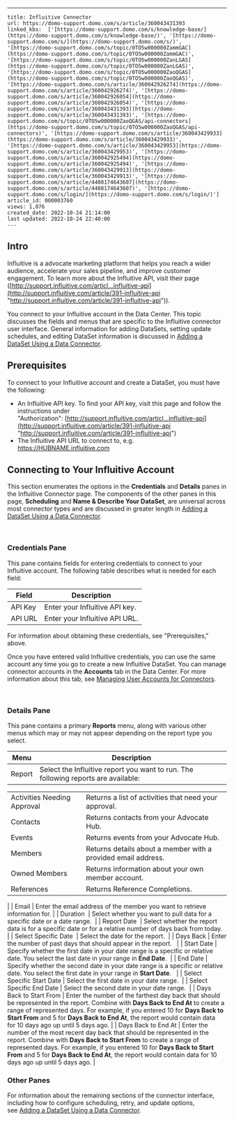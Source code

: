 ---
    title: Influitive Connector
    url: https://domo-support.domo.com/s/article/360043431393
    linked_kbs:  ['[https://domo-support.domo.com/s/knowledge-base/](https://domo-support.domo.com/s/knowledge-base/)', '[https://domo-support.domo.com/s/](https://domo-support.domo.com/s/)', '[https://domo-support.domo.com/s/topic/0TO5w000000ZammGAC](https://domo-support.domo.com/s/topic/0TO5w000000ZammGAC)', '[https://domo-support.domo.com/s/topic/0TO5w000000ZanLGAS](https://domo-support.domo.com/s/topic/0TO5w000000ZanLGAS)', '[https://domo-support.domo.com/s/topic/0TO5w000000ZaoQGAS](https://domo-support.domo.com/s/topic/0TO5w000000ZaoQGAS)', '[https://domo-support.domo.com/s/article/360042926274](https://domo-support.domo.com/s/article/360042926274)', '[https://domo-support.domo.com/s/article/360042926054](https://domo-support.domo.com/s/article/360042926054)', '[https://domo-support.domo.com/s/article/360043431393](https://domo-support.domo.com/s/article/360043431393)', '[https://domo-support.domo.com/s/topic/0TO5w000000ZaoQGAS/api-connectors](https://domo-support.domo.com/s/topic/0TO5w000000ZaoQGAS/api-connectors)', '[https://domo-support.domo.com/s/article/360043429933](https://domo-support.domo.com/s/article/360043429933)', '[https://domo-support.domo.com/s/article/360043429953](https://domo-support.domo.com/s/article/360043429953)', '[https://domo-support.domo.com/s/article/360042925494](https://domo-support.domo.com/s/article/360042925494)', '[https://domo-support.domo.com/s/article/360043429913](https://domo-support.domo.com/s/article/360043429913)', '[https://domo-support.domo.com/s/article/4408174643607](https://domo-support.domo.com/s/article/4408174643607)', '[https://domo-support.domo.com/s/login/](https://domo-support.domo.com/s/login/)']
    article_id: 000003760
    views: 1,076
    created_date: 2022-10-24 21:14:00
    last updated: 2022-10-24 22:40:00
    ---



Intro
-----


Influitive is a advocate marketing platform that helps you reach a wider audience, accelerate your sales pipeline, and improve customer engagement. To learn more about the Influitive API, visit their page ([http://support.influitive.com/articl...influitive-api](http://support.influitive.com/article/391-influitive-api "http://support.influitive.com/article/391-influitive-api")).


You connect to your Influitive account in the Data Center. This topic discusses the fields and menus that are specific to the Influitive connector user interface. General information for adding DataSets, setting update schedules, and editing DataSet information is discussed in [Adding a DataSet Using a Data Connector](/s/article/360042926274).


Prerequisites
-------------


To connect to your Influitive account and create a DataSet, you must have the following:


* An Influitive API key. To find your API key, visit this page and follow the instructions under "Authorization": [http://support.influitive.com/articl...influitive-api](http://support.influitive.com/article/391-influitive-api "http://support.influitive.com/article/391-influitive-api")
* The Influitive API URL to connect to, e.g. <https://HUBNAME.influitive.com>


Connecting to Your Influitive Account
-------------------------------------


This section enumerates the options in the **Credentials** and **Details** panes in the Influitive Connector page. The components of the other panes in this page, **Scheduling** and **Name & Describe Your DataSet**, are universal across most connector types and are discussed in greater length in [Adding a DataSet Using a Data Connector](/s/article/360042926274 "Adding a DataSet Using a Data Connector").


 


### Credentials Pane


This pane contains fields for entering credentials to connect to your Influitive account. The following table describes what is needed for each field:  




| Field | Description |
| --- | --- |
| API Key | Enter your Influitive API key. |
| API URL | Enter your Influitive API URL. |


For information about obtaining these credentials, see "Prerequisites," above.


Once you have entered valid Influitive credentials, you can use the same account any time you go to create a new Influitive DataSet. You can manage connector accounts in the **Accounts** tab in the Data Center. For more information about this tab, see [Managing User Accounts for Connectors](/s/article/360042926054 "Managing User Accounts for Connectors").


 


### Details Pane


This pane contains a primary **Reports** menu, along with various other menus which may or may not appear depending on the report type you select.




| Menu | Description |
| --- | --- |
| Report | Select the Influitive report you want to run. The following reports are available:

|  |  |
| --- | --- |
| Activities Needing Approval | Returns a list of activities that need your approval. |
| Contacts | Returns contacts from your Advocate Hub. |
| Events | Returns events from your Advocate Hub.  |
| Members | Returns details about a member with a provided email address. |
| Owned Members | Returns information about your own member account. |
| References | Returns Reference Completions. |

 |
| Email | Enter the email address of the member you want to retrieve information for. |
| Duration  | Select whether you want to pull data for a specific date or a date range.  |
| Report Date  | Select whether the report data is for a specific date or for a relative number of days back from today.  |
| Select Specific Date  | Select the date for the report.  |
| Days Back | Enter the number of past days that should appear in the report.   |
| Start Date | Specify whether the first date in your date range is a specific or relative date. You select the last date in your range in **End Date**.  |
| End Date | Specify whether the second date in your date range is a specific or relative date. You select the first date in your range in **Start Date**.   |
| Select Specific Start Date | Select the first date in your date range.  |
| Select Specific End Date | Select the second date in your date range.  |
| Days Back to Start From | Enter the number of the farthest day back that should be represented in the report. Combine with **Days Back to End At** to create a range of represented days.
For example, if you entered 10 for **Days Back to Start From** and 5 for **Days Back to End At**, the report would contain data for 10 days ago up until 5 days ago. |
| Days Back to End At | Enter the number of the most recent day back that should be represented in the report. Combine with **Days Back to Start From** to create a range of represented days.
For example, if you entered 10 for **Days Back to Start From** and 5 for **Days Back to End At**, the report would contain data for 10 days ago up until 5 days ago. |


### Other Panes


For information about the remaining sections of the connector interface, including how to configure scheduling, retry, and update options, see [Adding a DataSet Using a Data Connector](/s/article/360042926274).

